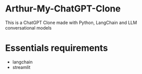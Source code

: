 # Arthur-My-ChatGPT-Clone
This is a ChatGPT Clone made with Python, LangChain and LLM conversational models  

# Essentials requirements
<ul>
    <li>langchain</li>
    <li>streamlit</li>
</ul>